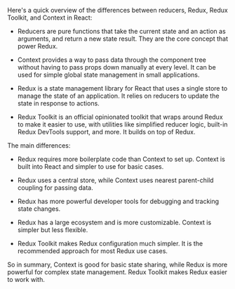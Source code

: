 
Here's a quick overview of the differences between reducers, Redux, Redux Toolkit, and Context in React:

- Reducers are pure functions that take the current state and an action as arguments, and return a new state result. They are the core concept that power Redux.

- Context provides a way to pass data through the component tree without having to pass props down manually at every level. It can be used for simple global state management in small applications.

- Redux is a state management library for React that uses a single store to manage the state of an application. It relies on reducers to update the state in response to actions.

- Redux Toolkit is an official opinionated toolkit that wraps around Redux to make it easier to use, with utilities like simplified reducer logic, built-in Redux DevTools support, and more. It builds on top of Redux.


The main differences:

- Redux requires more boilerplate code than Context to set up. Context is built into React and simpler to use for basic cases.

- Redux uses a central store, while Context uses nearest parent-child coupling for passing data.

- Redux has more powerful developer tools for debugging and tracking state changes.

- Redux has a large ecosystem and is more customizable. Context is simpler but less flexible.

- Redux Toolkit makes Redux configuration much simpler. It is the recommended approach for most Redux use cases.

So in summary, Context is good for basic state sharing, while Redux is more powerful for complex state management. Redux Toolkit makes Redux easier to work with.